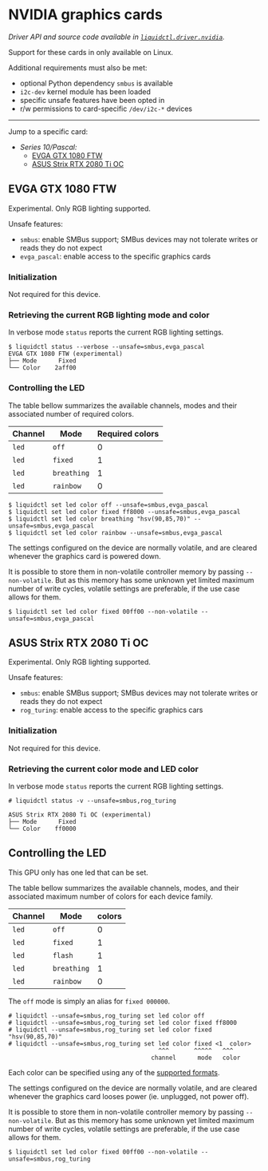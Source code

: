 # NVIDIA graphics cards
_Driver API and source code available in [`liquidctl.driver.nvidia`](../liquidctl/driver/nvidia.py)._

Support for these cards in only available on Linux.

Additional requirements must also be met:

- optional Python dependency `smbus` is available
- `i2c-dev` kernel module has been loaded
- specific unsafe features have been opted in
- r/w permissions to card-specific `/dev/i2c-*` devices

---

Jump to a specific card:

* _Series 10/Pascal:_
    - [EVGA GTX 1080 FTW](#evga-gtx-1080-ftw)
    - [ASUS Strix RTX 2080 Ti OC](#asus-strix-rtx-2080-ti-oc)
<!-- - [EVGA GTX 1070 FTW](#evga-gtx-1070-1080-ftw) -->
<!-- - [EVGA GTX 1080 FTW](#evga-gtx-1070-1080-ftw) -->


## EVGA GTX 1080 FTW
<!-- EVGA GTX 1070/1080 FTW -->

Experimental.  Only RGB lighting supported.

Unsafe features:

- `smbus`: enable SMBus support; SMBus devices may not tolerate writes or reads
  they do not expect
- `evga_pascal`: enable access to the specific graphics cards

### Initialization

Not required for this device.

### Retrieving the current RGB lighting mode and color

In verbose mode `status` reports the current RGB lighting settings.

```
$ liquidctl status --verbose --unsafe=smbus,evga_pascal
EVGA GTX 1080 FTW (experimental)
├── Mode      Fixed  
└── Color    2aff00  
```

### Controlling the LED

The table bellow summarizes the available channels, modes and their
associated number of required colors.

| Channel    | Mode        | Required colors |
| ---------- | ----------- | --------------- |
| `led`      | `off`       |               0 |
| `led`      | `fixed`     |               1 |
| `led`      | `breathing` |               1 |
| `led`      | `rainbow`   |               0 |

```
$ liquidctl set led color off --unsafe=smbus,evga_pascal
$ liquidctl set led color fixed ff8000 --unsafe=smbus,evga_pascal
$ liquidctl set led color breathing "hsv(90,85,70)" --unsafe=smbus,evga_pascal
$ liquidctl set led color rainbow --unsafe=smbus,evga_pascal
```

The settings configured on the device are normally volatile, and are
cleared whenever the graphics card is powered down.

It is possible to store them in non-volatile controller memory by
passing `--non-volatile`.  But as this memory has some unknown yet
limited maximum number of write cycles, volatile settings are
preferable, if the use case allows for them.

```
$ liquidctl set led color fixed 00ff00 --non-volatile --unsafe=smbus,evga_pascal
```


## ASUS Strix RTX 2080 Ti OC

Experimental. Only RGB lighting supported.

Unsafe features:

- `smbus`: enable SMBus support; SMBus devices may not tolerate writes or reads they do not expect
- `rog_turing`: enable access to the specific graphics cars


### Initialization

Not required for this device.

### Retrieving the current color mode and LED color

In verbose mode `status` reports the current RGB lighting settings.

```
# liquidctl status -v --unsafe=smbus,rog_turing

ASUS Strix RTX 2080 Ti OC (experimental)
├── Mode      Fixed
└── Color    ff0000
```

## Controlling the LED

This GPU only has one led that can be set.


The table bellow summarizes the available channels, modes, and their associated
maximum number of colors for each device family.

| Channel    | Mode          | colors  |
| ---------- | ------------- | ------- |
| `led`      | `off`         | 0       |
| `led`      | `fixed`       | 1       |
| `led`      | `flash`       | 1       |
| `led`      | `breathing`   | 1       |
| `led`      | `rainbow`     | 0       |

The `off` mode is simply an alias for `fixed 000000`.

```
# liquidctl --unsafe=smbus,rog_turing set led color off
# liquidctl --unsafe=smbus,rog_turing set led color fixed ff8000
# liquidctl --unsafe=smbus,rog_turing set led color fixed "hsv(90,85,70)"
# liquidctl --unsafe=smbus,rog_turing set led color fixed <1  color>
                                          ^^^       ^^^^^   ^^^
                                        channel      mode   color
```

Each color can be specified using any of the [supported formats](../README.md#supported-color-specification-formats).


The settings configured on the device are normally volatile, and are
cleared whenever the graphics card looses power (ie. unplugged, not power off).

It is possible to store them in non-volatile controller memory by
passing `--non-volatile`.  But as this memory has some unknown yet
limited maximum number of write cycles, volatile settings are
preferable, if the use case allows for them.

```
$ liquidctl set led color fixed 00ff00 --non-volatile --unsafe=smbus,rog_turing
```

